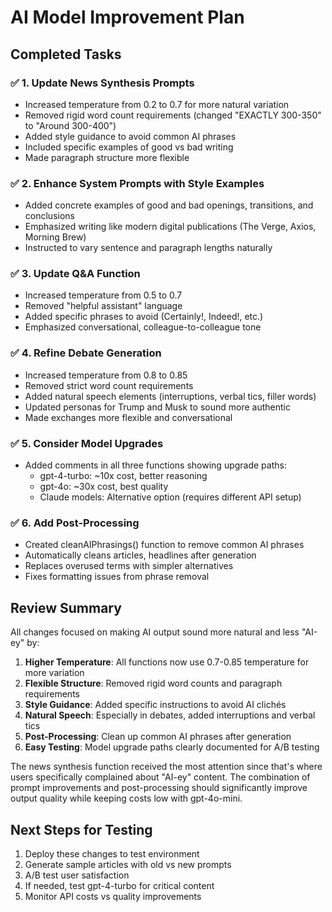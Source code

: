 # AI Model Improvement Plan

## Completed Tasks

### ✅ 1. Update News Synthesis Prompts
- Increased temperature from 0.2 to 0.7 for more natural variation
- Removed rigid word count requirements (changed "EXACTLY 300-350" to "Around 300-400")
- Added style guidance to avoid common AI phrases
- Included specific examples of good vs bad writing
- Made paragraph structure more flexible

### ✅ 2. Enhance System Prompts with Style Examples  
- Added concrete examples of good and bad openings, transitions, and conclusions
- Emphasized writing like modern digital publications (The Verge, Axios, Morning Brew)
- Instructed to vary sentence and paragraph lengths naturally

### ✅ 3. Update Q&A Function
- Increased temperature from 0.5 to 0.7
- Removed "helpful assistant" language
- Added specific phrases to avoid (Certainly!, Indeed!, etc.)
- Emphasized conversational, colleague-to-colleague tone

### ✅ 4. Refine Debate Generation
- Increased temperature from 0.8 to 0.85
- Removed strict word count requirements
- Added natural speech elements (interruptions, verbal tics, filler words)
- Updated personas for Trump and Musk to sound more authentic
- Made exchanges more flexible and conversational

### ✅ 5. Consider Model Upgrades
- Added comments in all three functions showing upgrade paths:
  - gpt-4-turbo: ~10x cost, better reasoning
  - gpt-4o: ~30x cost, best quality
  - Claude models: Alternative option (requires different API setup)

### ✅ 6. Add Post-Processing
- Created cleanAIPhrasings() function to remove common AI phrases
- Automatically cleans articles, headlines after generation
- Replaces overused terms with simpler alternatives
- Fixes formatting issues from phrase removal

## Review Summary

All changes focused on making AI output sound more natural and less "AI-ey" by:

1. **Higher Temperature**: All functions now use 0.7-0.85 temperature for more variation
2. **Flexible Structure**: Removed rigid word counts and paragraph requirements
3. **Style Guidance**: Added specific instructions to avoid AI clichés
4. **Natural Speech**: Especially in debates, added interruptions and verbal tics
5. **Post-Processing**: Clean up common AI phrases after generation
6. **Easy Testing**: Model upgrade paths clearly documented for A/B testing

The news synthesis function received the most attention since that's where users specifically complained about "AI-ey" content. The combination of prompt improvements and post-processing should significantly improve output quality while keeping costs low with gpt-4o-mini.

## Next Steps for Testing

1. Deploy these changes to test environment
2. Generate sample articles with old vs new prompts
3. A/B test user satisfaction
4. If needed, test gpt-4-turbo for critical content
5. Monitor API costs vs quality improvements